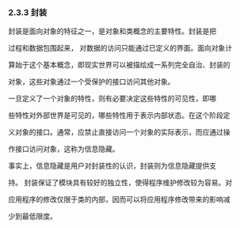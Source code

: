 ### 2.3.3 封装

封装是面向对象的特征之一，是对象和类概念的主要特性。封装是把

过程和数据包围起来， 对数据的访问只能通过已定义的界面。面向对象计

算始于这个基本概念，即现实世界可以被描绘成一系列完全自治、封装的

对象，这些对象通过一个受保护的接口访问其他对象。

一旦定义了一个对象的特性，则有必要决定这些特性的可见性，即哪

些特性对外部世界是可见的，哪些特性用于表示内部状态。在这个阶段定

义对象的接口。通常，应禁止直接访问一个对象的实际表示，而应通过操

作接口访问对象，这称为信息隐藏。

事实上，信息隐藏是用户对封装性的认识，封装则为信息隐藏提供支

持。 封装保证了模块具有较好的独立性，使得程序维护修改较为容易。对

应用程序的修改仅限于类的内部，因而可以将应用程序修改带来的影响减

少到最低限度。

